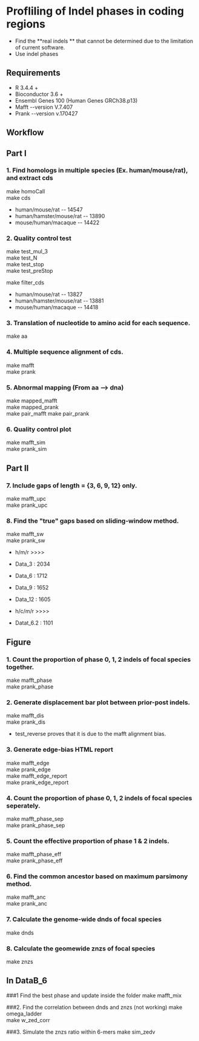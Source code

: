 # Profliling of Indel phases in coding regions
* Find the **real indels ** that cannot be determined due to the limitation of current software.  
* Use indel phases  

## Requirements
* R 3.4.4 + 
* Bioconductor 3.6 +
* Ensembl Genes 100 (Human Genes GRCh38.p13)
* Mafft --version V.7.407 
* Prank --version v.170427  
 
## Workflow
## Part I
### 1. Find homologs in multiple species (Ex. human/mouse/rat), and extract cds  
make homoCall  
make cds  
* human/mouse/rat            -- 14547
* human/hamster/mouse/rat    -- 13890
* mouse/human/macaque        -- 14422

### 2. Quality control test
make test_mul_3  
make test_N  
make test_stop  
make test_preStop  
   
make filter_cds   
* human/mouse/rat            -- 13827  
* human/hamster/mouse/rat    -- 13881
* mouse/human/macaque        -- 14418


### 3. Translation of nucleotide to amino acid for each sequence.
make aa  

### 4. Multiple sequence alignment of cds.
make mafft  
make prank  

### 5. Abnormal mapping (From aa --> dna)
make mapped_mafft  
make mapped_prank  
make pair_mafft
make pair_prank


### 6. Quality control plot
make mafft_sim   
make prank_sim  


## Part II
### 7. Include gaps of length = {3, 6, 9, 12} only.
make mafft_upc   
make prank_upc  

### 8. Find the "true" gaps based on sliding-window method. 
make mafft_sw  
make prank_sw  

* h/m/r >>>>
* Data_3   : 2034
* Data_6   : 1712 
* Data_9   : 1652
* Data_12  : 1605

* h/c/m/r >>>>
* Datat_6.2 : 1101   


## Figure
### 1. Count the proportion of phase 0, 1, 2 indels of focal species together.
make mafft_phase  
make prank_phase  

### 2. Generate displacement bar plot between prior-post indels.  
make mafft_dis  
make prank_dis  

* test_reverse proves that it is due to the mafft alignment bias.  

### 3. Generate edge-bias HTML report
make mafft_edge  
make prank_edge   
make mafft_edge_report  
make prank_edge_report  

### 4. Count the proportion of phase 0, 1, 2 indels of focal species seperately.  
make mafft_phase_sep  
make prank_phase_sep    

### 5. Count the effective proportion of phase 1 & 2 indels.   
make mafft_phase_eff   
make prank_phase_eff   

### 6. Find the common ancestor based on maximum parsimony method.  
make mafft_anc  
make prank_anc  

### 7. Calculate the genome-wide dnds of focal species
make dnds 

### 8. Calculate the geomewide znzs of focal species
make znzs     

## In DataB_6  
###1 Find the best phase and update inside the folder
make mafft_mix

###2. Find the correlation between dnds and znzs (not working)
make omega_ladder  
make w_zed_corr     

###3. Simulate the znzs ratio within 6-mers
make sim_zedv







